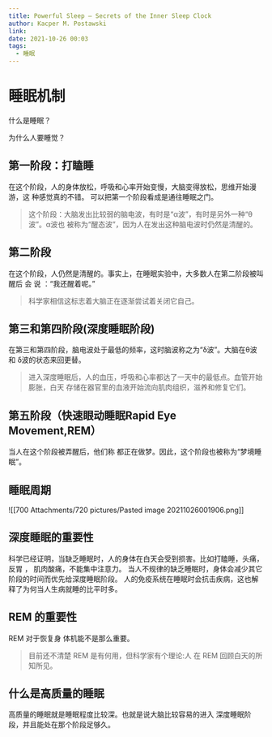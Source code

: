 ```yaml
---
title: Powerful Sleep – Secrets of the Inner Sleep Clock
author: Kacper M. Postawski
link: 
date: 2021-10-26 00:03
tags:
  - 睡眠
---
```



# 睡眠机制
什么是睡眠？


为什么人要睡觉？



## 第一阶段：打瞌睡
在这个阶段，人的身体放松，呼吸和心率开始变慢，大脑变得放松，思维开始漫游，这 种感觉真的不错。
可以把第一个阶段看成是通往睡眠之门。
> 这个阶段：大脑发出比较弱的脑电波，有时是“α波”，有时是另外一种“θ波”。α波也 被称为“醒态波”，因为人在发出这种脑电波时仍然是清醒的。
## 第二阶段
在这个阶段，人仍然是清醒的。事实上，在睡眠实验中，大多数人在第二阶段被叫醒后 会 说 ：“我还醒着呢。”
> 科学家相信这标志着大脑正在逐渐尝试着关闭它自己。

## 第三和第四阶段(深度睡眠阶段)
在第三和第四阶段，脑电波处于最低的频率，这时脑波称之为“δ波”。大脑在θ波和 δ波的状态来回更替。
> 进入深度睡眠后，人的血压，呼吸和心率都达了一天中的最低点。血管开始膨胀，白天 存储在器官里的血液开始流向肌肉组织，滋养和修复它们。

## 第五阶段（快速眼动睡眠Rapid Eye Movement,REM）
当人在这个阶段被弄醒后，他们称 都正在做梦。因此，这个阶段也被称为“梦境睡眠”。

## 睡眠周期
![[700 Attachments/720 pictures/Pasted image 20211026001906.png]]

## 深度睡眠的重要性
科学已经证明，当缺乏睡眠时，人的身体在白天会受到损害。比如打瞌睡，头痛，反胃 ， 肌肉酸痛，不能集中注意力。
当人不规律的缺乏睡眠时，身体会减少其它阶段的时间而优先给深度睡眠阶段。
人的免疫系统在睡眠时会抗击疾病，这也解释了为何当人生病就睡的比平时多。

## REM 的重要性
REM 对于恢复身 体机能不是那么重要。
> 目前还不清楚 REM 是有何用，但科学家有个理论:人 在 REM 回顾白天的所知所见。

## 什么是高质量的睡眠
高质量的睡眠就是睡眠程度比较深。也就是说大脑比较容易的进入 深度睡眠阶段，并且能处在那个阶段足够久。